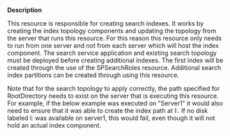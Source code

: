 **Description**

This resource is responsible for creating search indexes. It works by creating the 
index topology components and updating the topology from the server that runs this 
resource. For this reason this resource only needs to run from one server and not 
from each server which will host the index component. The search service application 
and existing search topology must be deployed before creating additional indexes. 
The first index will be created through the use of the SPSearchRoles resource. 
Additional search index partitions can be created through using this resource. 

Note that for the search topology to apply correctly, the path specified for 
RootDirectory needs to exist on the server that is executing this resource. For 
example, if the below example was executed on "Server1" it would also need to 
ensure that it was able to create the index path at I:\. If no disk labeled I: 
was available on server1, this would fail, even though it will not hold an 
actual index component.
